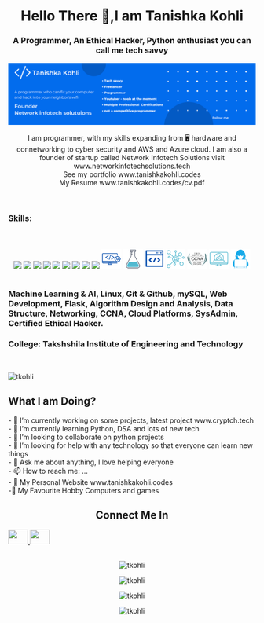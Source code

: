 
<h1 align="center">Hello There 👋,I am Tanishka Kohli </h1>

<h3 align="center"> A Programmer, An Ethical Hacker, Python enthusiast you can call me tech savvy </h3>


![](https://raw.githubusercontent.com/tkohli/Tanishka-Portfolio/main/banner.png?token=AINLYYYZWBE7OPKM4PA6BPDAUSYUI)


<p align="center"> I am programmer, with my skills expanding from 🖥️ hardware and connetworking to cyber security and AWS and Azure cloud. I am also a founder of startup called Network Infotech Solutions visit www.networkinfotechsolutions.tech <br> See my portfolio www.tanishkakohli.codes <br> My Resume www.tanishkakohli.codes/cv.pdf</p>
<br>
<h3> Skills:
  
  <br><p align = "center">
  <a target="_blank" rel="noopener noreferrer" href="https://upload.wikimedia.org/wikipedia/commons/thumb/c/c3/Python-logo-notext.svg/768px-Python-logo-notext.svg.png">
    <img height="40" src="https://upload.wikimedia.org/wikipedia/commons/thumb/c/c3/Python-logo-notext.svg/768px-Python-logo-notext.svg.png" style="max-width:100%;"></a>
    <a target="_blank" rel="noopener noreferrer" href="https://upload.wikimedia.org/wikipedia/commons/1/19/C_Logo.png">
    <img height="40" src="https://upload.wikimedia.org/wikipedia/commons/1/19/C_Logo.png" style="max-width:100%;"></a>
   <a target="_blank" rel="noopener noreferrer" href="https://upload.wikimedia.org/wikipedia/commons/thumb/1/18/ISO_C%2B%2B_Logo.svg/1200px-ISO_C%2B%2B_Logo.svg.png">
    <img height="40" src="https://upload.wikimedia.org/wikipedia/commons/thumb/1/18/ISO_C%2B%2B_Logo.svg/1200px-ISO_C%2B%2B_Logo.svg.png" style="max-width:100%;"></a>
  <a target="_blank" rel="noopener noreferrer" href="https://upload.wikimedia.org/wikipedia/en/thumb/3/30/Java_programming_language_logo.svg/1200px-Java_programming_language_logo.svg.png">
    <img height="40" src="https://upload.wikimedia.org/wikipedia/en/thumb/3/30/Java_programming_language_logo.svg/1200px-Java_programming_language_logo.svg.png" style="max-width:100%;"></a>
  <a target="_blank" rel="noopener noreferrer" href="https://assets.exercism.io/tracks/sml-hex-turquoise.png"><img height="40" src="https://assets.exercism.io/tracks/sml-hex-turquoise.png" style="max-width:100%;"></a>
<a target="_blank" rel="noopener noreferrer" href="https://cdn.icon-icons.com/icons2/2235/PNG/512/linux_os_logo_icon_134670.png"><img height="40" src="https://cdn.icon-icons.com/icons2/2235/PNG/512/linux_os_logo_icon_134670.png" style="max-width:100%;"></a>
  <a target="_blank" rel="noopener noreferrer" href="https://git-scm.com/images/logos/downloads/Git-Icon-1788C.png">
    <img height="40" src="https://git-scm.com/images/logos/downloads/Git-Icon-1788C.png" style="max-width:100%;"></a>
  <a target="_blank" rel="noopener noreferrer" href="https://cdn4.iconfinder.com/data/icons/iconsimple-logotypes/512/github-512.png">
    <img height="40" src="https://cdn4.iconfinder.com/data/icons/iconsimple-logotypes/512/github-512.png" style="max-width:100%;"></a>
  <a target="_blank" rel="noopener noreferrer" href="https://pngimg.com/uploads/mysql/mysql_PNG23.png">
    <img height="40" src="https://pngimg.com/uploads/mysql/mysql_PNG23.png" style="max-width:100%;"></a>
   <a target="_blank" rel="noopener noreferrer" href="https://raw.githubusercontent.com/tkohli/Tanishka-Portfolio/main/1.png">
    <img height="40" src="https://raw.githubusercontent.com/tkohli/Tanishka-Portfolio/main/1.png" style="max-width:100%;"></a>
   <a target="_blank" rel="noopener noreferrer" href="https://raw.githubusercontent.com/tkohli/Tanishka-Portfolio/main/6.png">
    <img height="40" src="https://raw.githubusercontent.com/tkohli/Tanishka-Portfolio/main/6.png" style="max-width:100%;"></a>
   <a target="_blank" rel="noopener noreferrer" href="https://raw.githubusercontent.com/tkohli/Tanishka-Portfolio/main/7.png">
    <img height="40" src="https://raw.githubusercontent.com/tkohli/Tanishka-Portfolio/main/7.png" style="max-width:100%;"></a>
   <a target="_blank" rel="noopener noreferrer" href="https://raw.githubusercontent.com/tkohli/Tanishka-Portfolio/main/8.png">
    <img height="40" src="https://raw.githubusercontent.com/tkohli/Tanishka-Portfolio/main/8.png" style="max-width:100%;"></a>
   <a target="_blank" rel="noopener noreferrer" href="https://raw.githubusercontent.com/tkohli/Tanishka-Portfolio/main/9.png">
    <img height="40" src="https://raw.githubusercontent.com/tkohli/Tanishka-Portfolio/main/9.png" style="max-width:100%;"></a>
   <a target="_blank" rel="noopener noreferrer" href="https://raw.githubusercontent.com/tkohli/Tanishka-Portfolio/main/10.png">
    <img height="40" src="https://raw.githubusercontent.com/tkohli/Tanishka-Portfolio/main/10.png" style="max-width:100%;"></a>
   <a target="_blank" rel="noopener noreferrer" href="https://raw.githubusercontent.com/tkohli/Tanishka-Portfolio/main/11.png">
    <img height="40" src="https://raw.githubusercontent.com/tkohli/Tanishka-Portfolio/main/11.png" style="max-width:100%;"></a>
</p> 
  
  
  
  <br>Machine Learning & AI, Linux, Git & Github, mySQL,
Web Development, Flask, Algorithm Design and Analysis,
Data Structure, Networking, CCNA, Cloud Platforms,
SysAdmin, Certified Ethical Hacker. </h3>

<h3> College: Takshshila Institute of Engineering and Technology </h3> <br />

<p align="left"> <img src="https://komarev.com/ghpvc/?username=tkohli&label=Profile%20views&color=0e75b6&style=flat" alt="tkohli"> </p>

<h2 align="left"> What I am Doing? </h2>
- 🔭 I’m currently working on some projects, latest project www.cryptch.tech <br> 
- 🌱 I’m currently learning Python, DSA and lots of new tech <br> 
- 👯 I’m looking to collaborate on python projects <br> 
- 🤔 I’m looking for help with any technology so that everyone can learn new things <br> 
- 💬 Ask me about anything, I love helping everyone <br> 
- 📫 How to reach me: ... <br> 
- 🏴󠁧󠁢󠁷󠁬󠁳󠁿 My Personal Website www.tanishkakohli.codes <br> 
-🏅 My Favourite Hobby Computers and games <br> 

<h2 align="center">Connect Me In</h2>
<a href="https://www.linkedin.com/in/tanishkakohli/" target="blank" alt=> <img src= 'https://cdn.jsdelivr.net/npm/simple-icons@3.0.1/icons/linkedin.svg' height="30" width="40" /> </a><a href="https://www.youtube.com/channel/UCt2Rz4a2eOZZuNcUdAhpYUQ" target="blank" alt> <img src= 'https://cdn.jsdelivr.net/npm/simple-icons@3.0.1/icons/youtube.svg' height="30" width="40" /> </a></h2><br><br>

<p align="center"> <img src="https://github-profile-trophy.vercel.app/?username=tkohli" alt="tkohli"> </p>

<p align="center"> <img src="https://github-readme-streak-stats.herokuapp.com/?user=tkohli&" alt="tkohli" > </p>

<p align="center"> <img src="https://github-readme-stats.vercel.app/api/top-langs?username=tkohli&show_icons=true&locale=en&layout=compact" alt="tkohli" > </p>

<p align="center"> <img src="https://github-readme-stats.vercel.app/api?username=tkohli&show_icons=true&locale=en" alt="tkohli" ></p>
<!--
**tkohli/tkohli** is a ✨ _special_ ✨ repository because its `README.md` (this file) appears on your GitHub profile
-->
